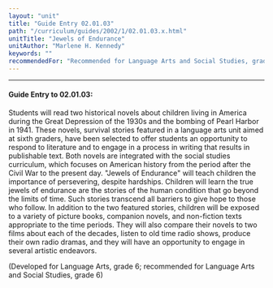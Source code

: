 ```yaml
---
layout: "unit"
title: "Guide Entry 02.01.03"
path: "/curriculum/guides/2002/1/02.01.03.x.html"
unitTitle: "Jewels of Endurance"
unitAuthor: "Marlene H. Kennedy"
keywords: ""
recommendedFor: "Recommended for Language Arts and Social Studies, grade 6."
---
```

<body>
<hr/>
<h4>
Guide Entry to 02.01.03:
</h4>
<p>
Students will read two historical novels about children living in America during the Great Depression of the 1930s and the bombing of Pearl Harbor in 1941.  These novels, survival stories featured in a language arts unit aimed at sixth graders, have been selected to offer students an opportunity to respond to literature and to engage in a process in writing that results in publishable text.  Both novels are integrated with the social studies curriculum, which focuses on American history from the period after the Civil War to the present day.  "Jewels of Endurance" will teach children the importance of persevering, despite hardships.  Children will learn the true jewels of endurance are the stories of the human condition that go beyond the limits of time.  Such stories transcend all barriers to give hope to those who follow.  In addition to the two featured stories, children will be exposed to a variety of picture books, companion novels, and non-fiction texts appropriate to the time periods.  They will also compare their novels to two films about each of the decades, listen to old time radio shows, produce their own radio dramas, and they will have an opportunity to engage in several artistic endeavors.
</p>
<p>
(Developed for Language Arts, grade 6; recommended for Language Arts and Social Studies, grade 6)
</p>
</body>
